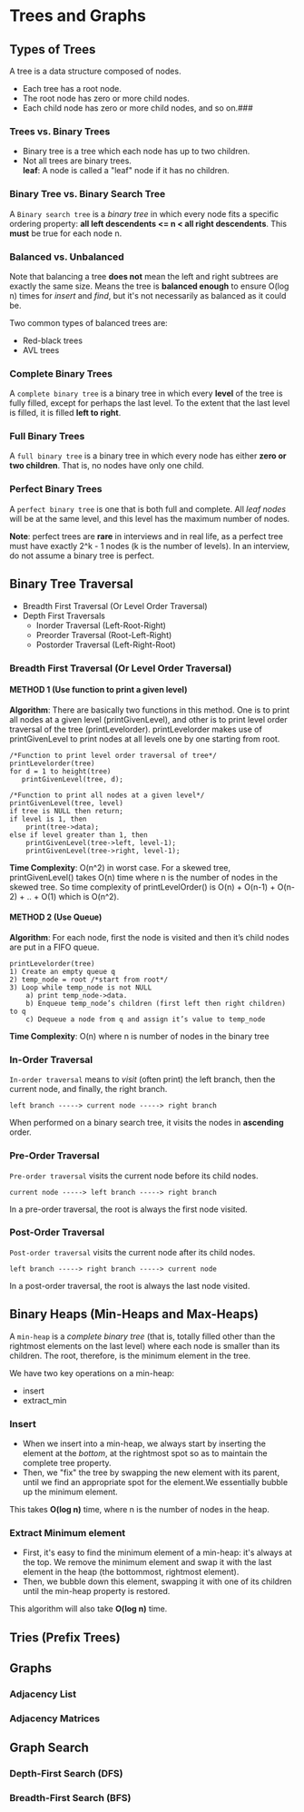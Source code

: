 # Trees and Graphs
## Types of Trees
A tree is a data structure composed of nodes.
* Each tree has a root node.
* The root node has zero or more child nodes.
* Each child node has zero or more child nodes, and so on.###

### Trees vs. Binary Trees
* Binary tree is a tree which each node has up to two children.
* Not all trees are binary trees.  
**leaf**: A node is called a "leaf" node if it has no children.

### Binary Tree vs. Binary Search Tree
A `Binary search tree` is a _binary tree_ in which every node fits a specific ordering property: **all left descendents <= n < all right descendents**. This **must** be true for each node n.

### Balanced vs. Unbalanced
Note that balancing a tree **does not** mean the left and right subtrees are exactly the same size. Means the tree is **balanced enough** to ensure O(log n) times for _insert_ and _find_, but it's not necessarily as balanced as it could be.

Two common types of balanced trees are:
* Red-black trees
* AVL trees

### Complete Binary Trees
A `complete binary tree` is a binary tree in which every **level** of the tree is fully filled, except for perhaps the last level. To the extent that the last level is filled, it is filled **left to right**.

### Full Binary Trees
A `full binary tree` is a binary tree in which every node has either **zero or two children**. That is, no nodes have only one child.

### Perfect Binary Trees
A `perfect binary tree` is one that is both full and complete. All _leaf nodes_ will be at the same level, and this level has the maximum number of nodes.

**Note**: perfect trees are **rare** in interviews and in real life, as a perfect tree must have exactly 2^k - 1 nodes (k is the number of levels). In an interview, do not assume a binary tree is perfect.


## Binary Tree Traversal
* Breadth First Traversal (Or Level Order Traversal)
* Depth First Traversals
  * Inorder Traversal (Left-Root-Right)
  * Preorder Traversal (Root-Left-Right)
  * Postorder Traversal (Left-Right-Root)
  
### Breadth First Traversal (Or Level Order Traversal)

#### METHOD 1 (Use function to print a given level)
**Algorithm**:
There are basically two functions in this method. One is to print all nodes at a given level (printGivenLevel), and other is to print level order traversal of the tree (printLevelorder). printLevelorder makes use of printGivenLevel to print nodes at all levels one by one starting from root.
```
/*Function to print level order traversal of tree*/
printLevelorder(tree)
for d = 1 to height(tree)
   printGivenLevel(tree, d);

/*Function to print all nodes at a given level*/
printGivenLevel(tree, level)
if tree is NULL then return;
if level is 1, then
    print(tree->data);
else if level greater than 1, then
    printGivenLevel(tree->left, level-1);
    printGivenLevel(tree->right, level-1);
```

**Time Complexity**: O(n^2) in worst case. For a skewed tree, printGivenLevel() takes O(n) time where n is the number of nodes in the skewed tree. So time complexity of printLevelOrder() is O(n) + O(n-1) + O(n-2) + .. + O(1) which is O(n^2).

#### METHOD 2 (Use Queue)

**Algorithm**:
For each node, first the node is visited and then it’s child nodes are put in a FIFO queue.
```
printLevelorder(tree)
1) Create an empty queue q
2) temp_node = root /*start from root*/
3) Loop while temp_node is not NULL
    a) print temp_node->data.
    b) Enqueue temp_node’s children (first left then right children) to q
    c) Dequeue a node from q and assign it’s value to temp_node
```

**Time Complexity**: O(n) where n is number of nodes in the binary tree

### In-Order Traversal
`In-order traversal` means to _visit_ (often print) the left branch, then the current node, and finally, the right branch. 
```
left branch -----> current node -----> right branch
```
When performed on a binary search tree, it visits the nodes in **ascending** order.

### Pre-Order Traversal
`Pre-order traversal` visits the current node before its child nodes.
```
current node -----> left branch -----> right branch
```
In a pre-order traversal, the root is always the first node visited.

### Post-Order Traversal
`Post-order traversal` visits the current node after its child nodes.
```
left branch -----> right branch -----> current node
```
In a post-order traversal, the root is always the last node visited.


## Binary Heaps (Min-Heaps and Max-Heaps)
A `min-heap` is a _complete binary tree_ (that is, totally filled other than the rightmost elements on the last level) where each node is smaller than its children. The root, therefore, is the minimum element in the tree.

We have two key operations on a min-heap:
* insert
* extract_min

### Insert
* When we insert into a min-heap, we always start by inserting the element at the _bottom_, at the rightmost spot so as to maintain the complete tree property.
* Then, we "fix" the tree by swapping the new element with its parent, until we find an appropriate spot for the element.We essentially bubble up the minimum element.

This takes **O(log n)** time, where n is the number of nodes in the heap.

### Extract Minimum element
* First, it's easy to find the minimum element of a min-heap: it's always at the top. We remove the minimum element and swap it with the last element in the heap (the bottommost, rightmost element).
* Then, we bubble down this element, swapping it with one of its children until the min-heap property is restored.

This algorithm will also take **O(log n)** time.

## Tries (Prefix Trees)


## Graphs
### Adjacency List

### Adjacency Matrices


## Graph Search

### Depth-First Search (DFS)

### Breadth-First Search (BFS)











